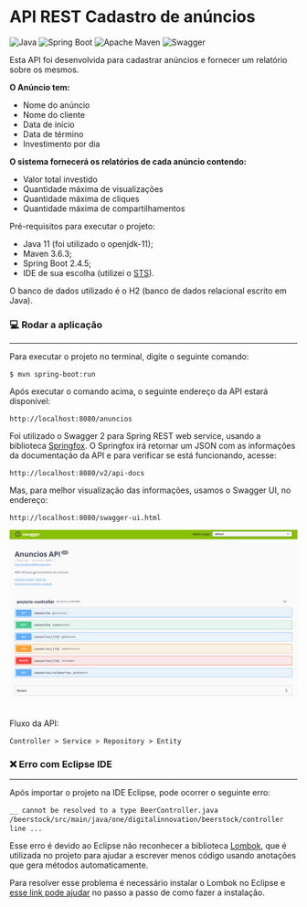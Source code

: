 # API REST Cadastro de anúncios


![Java](https://img.shields.io/badge/-Java-333333?style=flat&logo=java)
![Spring Boot](https://img.shields.io/badge/-Spring_Boot-333333?style=flat&logo=spring)
![Apache Maven](https://img.shields.io/badge/-Apache_Maven-333333?style=flat&logo=apache-maven&logoColor=C71A36)
![Swagger](https://img.shields.io/badge/-Swagger-333333?style=flat&logo=swagger)

Esta API foi desenvolvida para cadastrar anúncios e fornecer um relatório sobre os mesmos.

**O Anúncio tem:**
- Nome do anúncio
- Nome do cliente
- Data de início
- Data de término
- Investimento por dia

**O sistema fornecerá os relatórios de cada anúncio contendo:**

- Valor total investido
- Quantidade máxima de visualizações
- Quantidade máxima de cliques
- Quantidade máxima de compartilhamentos

Pré-requisitos para executar o projeto:
- Java 11 (foi utilizado o openjdk-11);
- Maven 3.6.3;
- Spring Boot 2.4.5;
- IDE de sua escolha (utilizei o [STS](https://spring.io/tools)).

O banco de dados utilizado é o H2 (banco de dados relacional escrito em Java).

### :computer: Rodar a aplicação
---

Para executar o projeto no terminal, digite o seguinte comando:

```shell script
$ mvn spring-boot:run
```

Após executar o comando acima, o seguinte endereço da API estará disponível:

```
http://localhost:8080/anuncios
```

Foi utilizado o Swagger 2 para Spring REST web service, usando a biblioteca [Springfox](https://github.com/springfox/springfox).
O Springfox irá retornar um JSON com as informações da documentação da API e para verificar se está funcionando, acesse: 

```
http://localhost:8080/v2/api-docs
```

Mas, para melhor visualização das informações, usamos o Swagger UI, no endereço:

```
http://localhost:8080/swagger-ui.html
```

<kbd>
  <img src="images/swagger-ui-endpoints.png"/>
</kbd>

<br>
<br>

Fluxo da API:
```
Controller > Service > Repository > Entity
```

### :x: Erro com Eclipse IDE
---

Após importar o projeto na IDE Eclipse, pode ocorrer o seguinte erro:

```shell script
__ cannot be resolved to a type BeerController.java	/beerstock/src/main/java/one/digitalinnovation/beerstock/controller	line ...
```

Esse erro é devido ao Eclipse não reconhecer a biblioteca [Lombok](https://projectlombok.org/), que é utilizada no projeto para ajudar a escrever menos código usando anotações que gera métodos automaticamente.

Para resolver esse problema é necessário instalar o Lombok no Eclipse e [esse link pode ajudar](https://howtodoinjava.com/automation/lombok-eclipse-installation-examples/) no passo a passo de como fazer a instalação.
